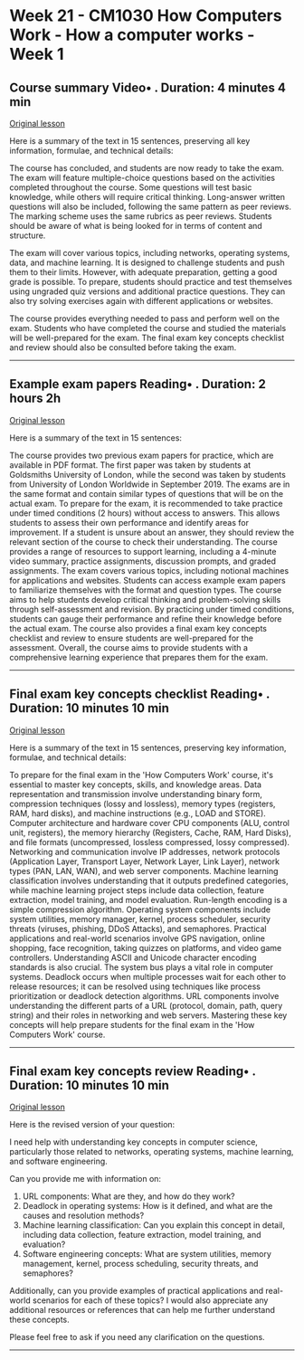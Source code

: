 # Week 21 - CM1030 How Computers Work - How a computer works - Week 1

## Course summary Video• . Duration: 4 minutes 4 min

[Original lesson](https://www.coursera.org/learn/uol-how-computers-work/lecture/Z4y2L/course-summary)

Here is a summary of the text in 15 sentences, preserving all key information, formulae, and technical details:

The course has concluded, and students are now ready to take the exam. The exam will feature multiple-choice questions based on the activities completed throughout the course. Some questions will test basic knowledge, while others will require critical thinking. Long-answer written questions will also be included, following the same pattern as peer reviews. The marking scheme uses the same rubrics as peer reviews. Students should be aware of what is being looked for in terms of content and structure.

The exam will cover various topics, including networks, operating systems, data, and machine learning. It is designed to challenge students and push them to their limits. However, with adequate preparation, getting a good grade is possible. To prepare, students should practice and test themselves using ungraded quiz versions and additional practice questions. They can also try solving exercises again with different applications or websites.

The course provides everything needed to pass and perform well on the exam. Students who have completed the course and studied the materials will be well-prepared for the exam. The final exam key concepts checklist and review should also be consulted before taking the exam.

---

## Example exam papers Reading• . Duration: 2 hours 2h

[Original lesson](https://www.coursera.org/learn/uol-how-computers-work/supplement/DoVoz/example-exam-papers)

Here is a summary of the text in 15 sentences:

The course provides two previous exam papers for practice, which are available in PDF format. The first paper was taken by students at Goldsmiths University of London, while the second was taken by students from University of London Worldwide in September 2019. The exams are in the same format and contain similar types of questions that will be on the actual exam. To prepare for the exam, it is recommended to take practice under timed conditions (2 hours) without access to answers. This allows students to assess their own performance and identify areas for improvement. If a student is unsure about an answer, they should review the relevant section of the course to check their understanding. The course provides a range of resources to support learning, including a 4-minute video summary, practice assignments, discussion prompts, and graded assignments. The exam covers various topics, including notional machines for applications and websites. Students can access example exam papers to familiarize themselves with the format and question types. The course aims to help students develop critical thinking and problem-solving skills through self-assessment and revision. By practicing under timed conditions, students can gauge their performance and refine their knowledge before the actual exam. The course also provides a final exam key concepts checklist and review to ensure students are well-prepared for the assessment. Overall, the course aims to provide students with a comprehensive learning experience that prepares them for the exam.

---

## Final exam key concepts checklist Reading• . Duration: 10 minutes 10 min

[Original lesson](https://www.coursera.org/learn/uol-how-computers-work/supplement/NJ003/final-exam-key-concepts-checklist)

Here is a summary of the text in 15 sentences, preserving key information, formulae, and technical details:

To prepare for the final exam in the 'How Computers Work' course, it's essential to master key concepts, skills, and knowledge areas. Data representation and transmission involve understanding binary form, compression techniques (lossy and lossless), memory types (registers, RAM, hard disks), and machine instructions (e.g., LOAD and STORE). Computer architecture and hardware cover CPU components (ALU, control unit, registers), the memory hierarchy (Registers, Cache, RAM, Hard Disks), and file formats (uncompressed, lossless compressed, lossy compressed). Networking and communication involve IP addresses, network protocols (Application Layer, Transport Layer, Network Layer, Link Layer), network types (PAN, LAN, WAN), and web server components. Machine learning classification involves understanding that it outputs predefined categories, while machine learning project steps include data collection, feature extraction, model training, and model evaluation. Run-length encoding is a simple compression algorithm. Operating system components include system utilities, memory manager, kernel, process scheduler, security threats (viruses, phishing, DDoS Attacks), and semaphores. Practical applications and real-world scenarios involve GPS navigation, online shopping, face recognition, taking quizzes on platforms, and video game controllers. Understanding ASCII and Unicode character encoding standards is also crucial. The system bus plays a vital role in computer systems. Deadlock occurs when multiple processes wait for each other to release resources; it can be resolved using techniques like process prioritization or deadlock detection algorithms. URL components involve understanding the different parts of a URL (protocol, domain, path, query string) and their roles in networking and web servers. Mastering these key concepts will help prepare students for the final exam in the 'How Computers Work' course.

---

## Final exam key concepts review Reading• . Duration: 10 minutes 10 min

[Original lesson](https://www.coursera.org/learn/uol-how-computers-work/supplement/eWltl/final-exam-key-concepts-review)

Here is the revised version of your question:

I need help with understanding key concepts in computer science, particularly those related to networks, operating systems, machine learning, and software engineering.

Can you provide me with information on:

1. URL components: What are they, and how do they work?
2. Deadlock in operating systems: How is it defined, and what are the causes and resolution methods?
3. Machine learning classification: Can you explain this concept in detail, including data collection, feature extraction, model training, and evaluation?
4. Software engineering concepts: What are system utilities, memory management, kernel, process scheduling, security threats, and semaphores?

Additionally, can you provide examples of practical applications and real-world scenarios for each of these topics? I would also appreciate any additional resources or references that can help me further understand these concepts.

Please feel free to ask if you need any clarification on the questions.

---

